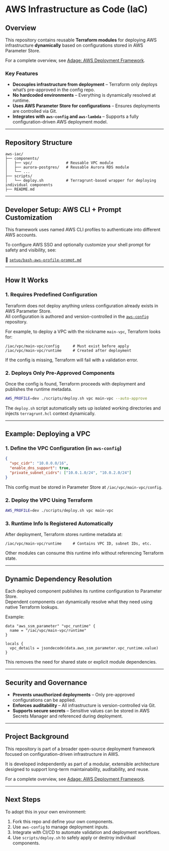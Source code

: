 # AWS Infrastructure as Code (IaC)

## Overview

This repository contains reusable **Terraform modules** for deploying AWS infrastructure **dynamically** based on configurations stored in AWS Parameter Store.

For a complete overview, see [Adage: AWS Deployment Framework](https://github.com/usekarma/adage).

### Key Features

- **Decouples infrastructure from deployment** – Terraform only deploys what’s pre-approved in the config repo.
- **No hardcoded environments** – Everything is dynamically resolved at runtime.
- **Uses AWS Parameter Store for configurations** – Ensures deployments are controlled via Git.
- **Integrates with `aws-config` and `aws-lambda`** – Supports a fully configuration-driven AWS deployment model.

---

## Repository Structure

```
aws-iac/
├── components/
│   ├── vpc/               # Reusable VPC module
│   ├── aurora-postgres/   # Reusable Aurora RDS module
│   └── ...
├── scripts/
│   └── deploy.sh          # Terragrunt-based wrapper for deploying individual components
├── README.md
```

---

## Developer Setup: AWS CLI + Prompt Customization

This framework uses named AWS CLI profiles to authenticate into different AWS accounts.

To configure AWS SSO and optionally customize your shell prompt for safety and visibility, see:

📄 [`setup/bash-aws-profile-prompt.md`](https://github.com/usekarma/adage/blob/main/setup/bash-aws-profile-prompt.md)

---

## How It Works

### 1. Requires Predefined Configuration

Terraform does not deploy anything unless configuration already exists in AWS Parameter Store.  
All configuration is authored and version-controlled in the [`aws-config`](https://github.com/usekarma/aws-config) repository.

For example, to deploy a VPC with the nickname `main-vpc`, Terraform looks for:

```
/iac/vpc/main-vpc/config      # Must exist before apply
/iac/vpc/main-vpc/runtime     # Created after deployment
```

If the config is missing, Terraform will fail with a validation error.

### 2. Deploys Only Pre-Approved Components

Once the config is found, Terraform proceeds with deployment and publishes the runtime metadata.

```bash
AWS_PROFILE=dev ./scripts/deploy.sh vpc main-vpc --auto-approve
```

The `deploy.sh` script automatically sets up isolated working directories and injects `terragrunt.hcl` context dynamically.

---

## Example: Deploying a VPC

### 1. Define the VPC Configuration (in `aws-config`)

```json
{
  "vpc_cidr": "10.0.0.0/16",
  "enable_dns_support": true,
  "private_subnet_cidrs": ["10.0.1.0/24", "10.0.2.0/24"]
}
```

This config must be stored in Parameter Store at `/iac/vpc/main-vpc/config`.

### 2. Deploy the VPC Using Terraform

```bash
AWS_PROFILE=dev ./scripts/deploy.sh vpc main-vpc
```

### 3. Runtime Info Is Registered Automatically

After deployment, Terraform stores runtime metadata at:

```
/iac/vpc/main-vpc/runtime     # Contains VPC ID, subnet IDs, etc.
```

Other modules can consume this runtime info without referencing Terraform state.

---

## Dynamic Dependency Resolution

Each deployed component publishes its runtime configuration to Parameter Store.  
Dependent components can dynamically resolve what they need using native Terraform lookups.

Example:

```hcl
data "aws_ssm_parameter" "vpc_runtime" {
  name = "/iac/vpc/main-vpc/runtime"
}

locals {
  vpc_details = jsondecode(data.aws_ssm_parameter.vpc_runtime.value)
}
```

This removes the need for shared state or explicit module dependencies.

---

## Security and Governance

- **Prevents unauthorized deployments** – Only pre-approved configurations can be applied.
- **Enforces auditability** – All infrastructure is version-controlled via Git.
- **Supports secure secrets** – Sensitive values can be stored in AWS Secrets Manager and referenced during deployment.

---

## Project Background

This repository is part of a broader open-source deployment framework focused on configuration-driven infrastructure in AWS.

It is developed independently as part of a modular, extensible architecture designed to support long-term maintainability, auditability, and reuse.

For a complete overview, see [Adage: AWS Deployment Framework](https://github.com/usekarma/adage).

---

## Next Steps

To adopt this in your own environment:

1. Fork this repo and define your own components.
2. Use `aws-config` to manage deployment inputs.
3. Integrate with CI/CD to automate validation and deployment workflows.
4. Use `scripts/deploy.sh` to safely apply or destroy individual components.
